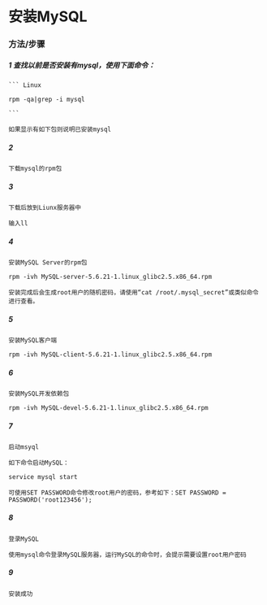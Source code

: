 # 安装MySQL

### 方法/步骤
 

#####  1 查找以前是否安装有mysql，使用下面命令：

    ``` Linux
    
    rpm -qa|grep -i mysql
    
    ```

    如果显示有如下包则说明已安装mysql
    
#####  2

    下载mysql的rpm包

#####  3

    下载后放到Liunx服务器中
    
    输入ll
    
#####  4

    安装MySQL Server的rpm包

    rpm -ivh MySQL-server-5.6.21-1.linux_glibc2.5.x86_64.rpm

    安装完成后会生成root用户的随机密码，请使用“cat /root/.mysql_secret”或类似命令进行查看。

#####  5
    
    安装MySQL客户端

    rpm -ivh MySQL-client-5.6.21-1.linux_glibc2.5.x86_64.rpm

#####  6
    
    安装MySQL开发依赖包

    rpm -ivh MySQL-devel-5.6.21-1.linux_glibc2.5.x86_64.rpm

#####  7
    
    启动msyql

    如下命令启动MySQL：

    service mysql start

    可使用SET PASSWORD命令修改root用户的密码，参考如下：SET PASSWORD = PASSWORD('root123456');
    
#####  8

    登录MySQL

    使用mysql命令登录MySQL服务器，运行MySQL的命令时，会提示需要设置root用户密码

#####  9

    安装成功
   
